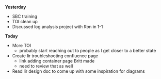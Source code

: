 **Yesterday**
- SBC training 
- TOI clean up
- Discussed log analysis project with Ron in 1-1

**Today**
- More TOI
	- probably start reaching out to people as I get closer to a better state
- Create lir troubleshooting confluence page
	- link adding container page Britt made
	- need to review that as well
- Read lir design doc to come up with some inspiration for diagrams
